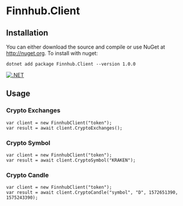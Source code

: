 # Finnhub.Client
## Installation
You can either download the source and compile or use NuGet at http://nuget.org. To install with nuget:
```
dotnet add package Finnhub.Client --version 1.0.0
```

[![.NET](https://github.com/RoyGerritse/Finnhub/actions/workflows/dotnet.yml/badge.svg?branch=main)](https://github.com/RoyGerritse/Finnhub/actions/workflows/dotnet.yml)

## Usage
### Crypto Exchanges
```
var client = new FinnhubClient("token");
var result = await client.CryptoExchanges();
```

### Crypto Symbol
```
var client = new FinnhubClient("token");
var result = await client.CryptoSymbol("KRAKEN");
```

### Crypto Candle
```
var client = new FinnhubClient("token");                   
var result = await client.CryptoCandle("symbol", "D", 1572651390, 1575243390);
```

